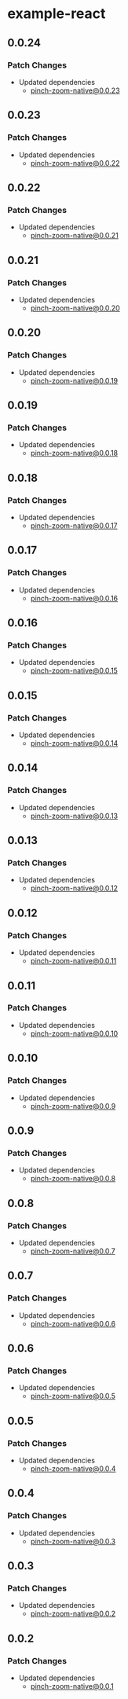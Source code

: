 # example-react

## 0.0.24

### Patch Changes

- Updated dependencies
  - pinch-zoom-native@0.0.23

## 0.0.23

### Patch Changes

- Updated dependencies
  - pinch-zoom-native@0.0.22

## 0.0.22

### Patch Changes

- Updated dependencies
  - pinch-zoom-native@0.0.21

## 0.0.21

### Patch Changes

- Updated dependencies
  - pinch-zoom-native@0.0.20

## 0.0.20

### Patch Changes

- Updated dependencies
  - pinch-zoom-native@0.0.19

## 0.0.19

### Patch Changes

- Updated dependencies
  - pinch-zoom-native@0.0.18

## 0.0.18

### Patch Changes

- Updated dependencies
  - pinch-zoom-native@0.0.17

## 0.0.17

### Patch Changes

- Updated dependencies
  - pinch-zoom-native@0.0.16

## 0.0.16

### Patch Changes

- Updated dependencies
  - pinch-zoom-native@0.0.15

## 0.0.15

### Patch Changes

- Updated dependencies
  - pinch-zoom-native@0.0.14

## 0.0.14

### Patch Changes

- Updated dependencies
  - pinch-zoom-native@0.0.13

## 0.0.13

### Patch Changes

- Updated dependencies
  - pinch-zoom-native@0.0.12

## 0.0.12

### Patch Changes

- Updated dependencies
  - pinch-zoom-native@0.0.11

## 0.0.11

### Patch Changes

- Updated dependencies
  - pinch-zoom-native@0.0.10

## 0.0.10

### Patch Changes

- Updated dependencies
  - pinch-zoom-native@0.0.9

## 0.0.9

### Patch Changes

- Updated dependencies
  - pinch-zoom-native@0.0.8

## 0.0.8

### Patch Changes

- Updated dependencies
  - pinch-zoom-native@0.0.7

## 0.0.7

### Patch Changes

- Updated dependencies
  - pinch-zoom-native@0.0.6

## 0.0.6

### Patch Changes

- Updated dependencies
  - pinch-zoom-native@0.0.5

## 0.0.5

### Patch Changes

- Updated dependencies
  - pinch-zoom-native@0.0.4

## 0.0.4

### Patch Changes

- Updated dependencies
  - pinch-zoom-native@0.0.3

## 0.0.3

### Patch Changes

- Updated dependencies
  - pinch-zoom-native@0.0.2

## 0.0.2

### Patch Changes

- Updated dependencies
  - pinch-zoom-native@0.0.1
